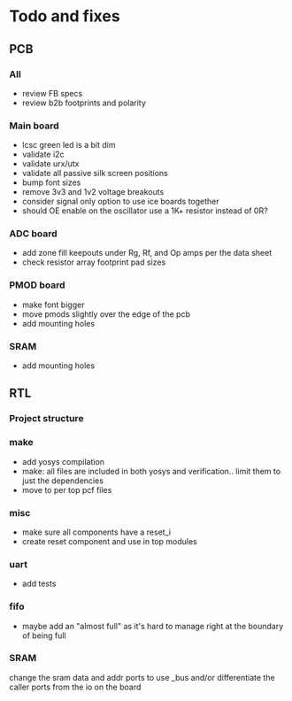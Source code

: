 # Todo and fixes

## PCB

### All

- review FB specs
- review b2b footprints and polarity

### Main board

- lcsc green led is a bit dim
- validate i2c
- validate urx/utx
- validate all passive silk screen positions
- bump font sizes
- remove 3v3 and 1v2 voltage breakouts
- consider signal only option to use ice boards together
- should OE enable on the oscillator use a 1K+ resistor instead of 0R?

### ADC board

- add zone fill keepouts under Rg, Rf, and Op amps per the data sheet
- check resistor array footprint pad sizes

### PMOD board

- make font bigger
- move pmods slightly over the edge of the pcb
- add mounting holes

### SRAM

- add mounting holes

## RTL

### Project structure

### make

- add yosys compilation
- make: all files are included in both yosys and verification.. limit them to just
  the dependencies
- move to per top pcf files

### misc

- make sure all components have a reset_i
- create reset component and use in top modules

### uart

- add tests

### fifo

- maybe add an "almost full" as it's hard to manage right
  at the boundary of being full

### SRAM

change the sram data and addr ports to use _bus and/or differentiate the caller ports from the
io on the board

